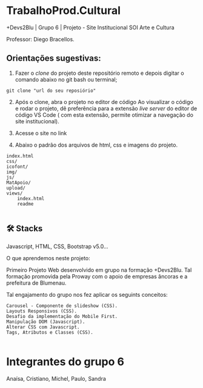 # TrabalhoProd.Cultural

+Devs2Blu | Grupo 6 | Projeto - Site Institucional SOI Arte e Cultura

<p>Professor: Diego Bracellos.</p>

## Orientações sugestivas:

1. Fazer o _clone_ do projeto deste repositório remoto e depois digitar o comando abaixo no git bash ou terminal;

```
git clone "url do seu reposiório"
```
2. Após o clone, abra o projeto no editor de código Ao visualizar o código e rodar o projeto, dê preferência para a extensão _live server_ do editor de código VS Code ( com esta extensão, permite otimizar a navegação do site institucional).

3. Acesse o site no link 

4. Abaixo o padrão dos arquivos de html, css e imagens do projeto.

```
index.html
css/
icofont/
img/
js/
MatApoio/
upload/
views/
    index.html
    readme


```
## 🛠 Stacks
Javascript, HTML, CSS, Bootstrap v5.0...

O que aprendemos neste projeto:

<p>Primeiro Projeto Web desenvolvido em grupo na formação +Devs2Blu. Tal formação promovida pela Proway com o apoio de empresas âncoras e a prefeitura de Blumenau.</p> 
Tal engajamento do grupo nos fez aplicar os seguints conceitos:

    Carousel - Componente de slideshow (CSS).
    Layouts Responsivos (CSS).
    Desafio da implementação do Mobile First.
    Manipulação DOM (Javascript).
    Alterar CSS com Javascript.
    Tags, Atributos e Classes (CSS).

```

```
# Integrantes do grupo 6

Anaísa,
Cristiano,
Michel,
Paulo,
Sandra

